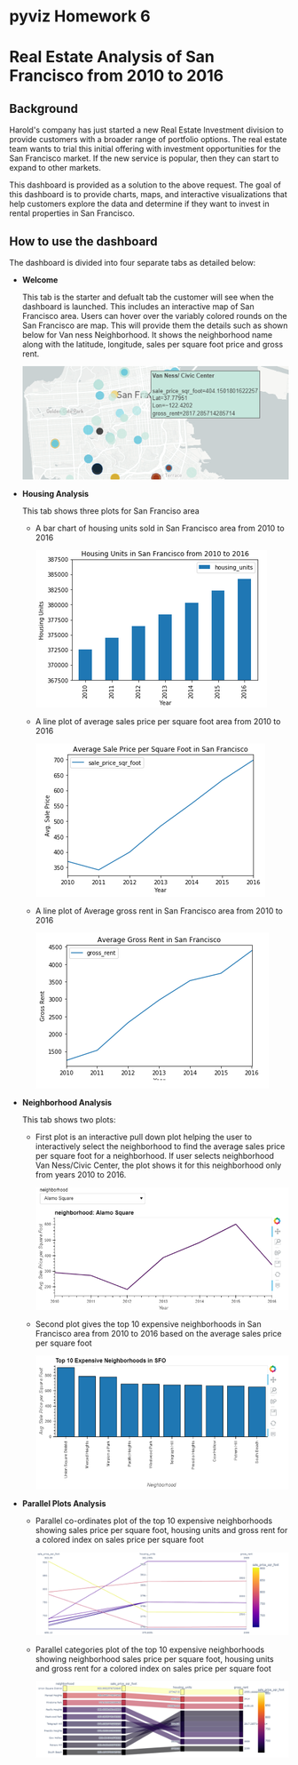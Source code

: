 # pyviz Homework 6

# Real Estate Analysis of San Francisco from 2010 to 2016

## Background
Harold's company has just started a new Real Estate Investment division to provide customers with a broader range of portfolio options. The real estate team wants to trial this initial offering with investment opportunities for the San Francisco market. If the new service is popular, then they can start to expand to other markets.

This dashboard is provided as a solution to the above request. The goal of this dashboard is to provide charts, maps, and interactive visualizations that help customers explore the data and determine if they want to invest in rental properties in San Francisco.

## How to use the dashboard
The dashboard is divided into four separate tabs as detailed below:
*   **Welcome**

    This tab is the starter and defualt tab the customer will see when the dashboard is launched. This includes an interactive map of San Francisco area. Users can hover over the variably colored rounds on the San Francisco are map. This will provide them the details such as shown below for Van ness Neighborhood. It shows the neighborhood name along with the latitude, longitude, sales per square foot price and gross rent.

    ![Van Ness Neighborhood](neighborhood.png)

*   **Housing Analysis**

    This tab shows three plots for San Franciso area

    *   A bar chart of housing units sold in San Francisco area from 2010 to 2016

        ![](housing_units.png)
    *   A line plot of average sales price per square foot area from 2010 to 2016
    
        ![](avgsaleprice.png)
    *   A line plot of Average gross rent in San Francisco area from 2010 to 2016
    
        ![](Avggrossrent.png)


*   **Neighborhood Analysis**

    This tab shows two plots:

    *   First plot is an interactive pull down plot helping the user to interactively select the neighborhood to find the average sales price per square foot for a neighborhood. If user selects neighborhood Van Ness/Civic Center, the plot shows it for this neighborhood only from years 2010 to 2016. 

        ![](interactive_neighborhood_plot.png)

    *   Second plot gives the top 10 expensive neighborhoods in San Francisco area from 2010 to 2016 based on the average sales price per square foot

        ![](top10expensive.png)


*   **Parallel Plots Analysis**

    *   Parallel co-ordinates plot of the top 10 expensive neighborhoods showing sales price per square foot, housing units and gross rent for a colored index on sales price per square foot
    
        ![](Coordinates.png)

    *   Parallel categories plot of the top 10 expensive neighborhoods showing neighborhood sales price per square foot, housing units and gross rent for a colored index on sales price per square foot

        ![](Categories.png)









